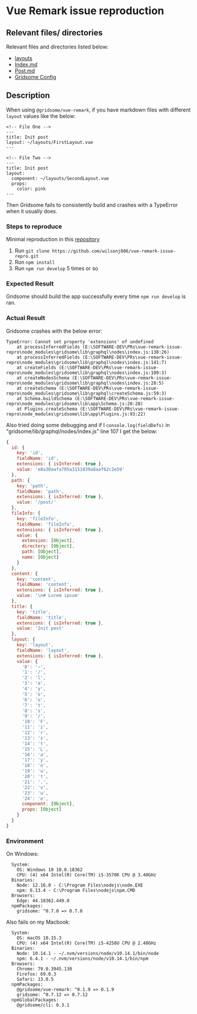 # Vue Remark issue reproduction
## Relevant files/ directories
Relevant files and directories listed below:
- [layouts](./src/layouts)
- [Index.md](./post/index.md)
- [Post.md](./post/post.md)
- [Gridsome Config](./gridsome.config.js)

## Description
When using `@gridsome/vue-remark`, if you have markdown files with different `layout` values like the below:
```
<!-- File One -->
---
title: Init post
layout: ~/layouts/FirstLayout.vue
---

<!-- File Two -->
---
title: Init post
layout:
  component: ~/layouts/SecondLayout.vue
  props:
    color: pink
---
```
Then Gridsome fails to consistently build and crashes with a TypeError when it usually does.

### Steps to reproduce
Minimal reproduction in this [repository](https://github.com/wilsonj806/vue-remark-issue-repro)

1) Run `git clone https://github.com/wilsonj806/vue-remark-issue-repro.git`
2) Run `npm install`
3) Run `npm run develop` 5 times or so

### Expected Result
Gridsome should build the app successfully every time `npm run develop` is ran.

### Actual Result
Gridsome crashes with the below error:
```
TypeError: Cannot set property 'extensions' of undefined
    at processInferredFields (E:\SOFTWARE-DEV\PRs\vue-remark-issue-repro\node_modules\gridsome\lib\graphql\nodes\index.js:138:26)
    at processInferredFields (E:\SOFTWARE-DEV\PRs\vue-remark-issue-repro\node_modules\gridsome\lib\graphql\nodes\index.js:141:7)
    at createFields (E:\SOFTWARE-DEV\PRs\vue-remark-issue-repro\node_modules\gridsome\lib\graphql\nodes\index.js:109:3)
    at createNodesSchema (E:\SOFTWARE-DEV\PRs\vue-remark-issue-repro\node_modules\gridsome\lib\graphql\nodes\index.js:28:5)
    at createSchema (E:\SOFTWARE-DEV\PRs\vue-remark-issue-repro\node_modules\gridsome\lib\graphql\createSchema.js:59:3)
    at Schema.buildSchema (E:\SOFTWARE-DEV\PRs\vue-remark-issue-repro\node_modules\gridsome\lib\app\Schema.js:28:28)
    at Plugins.createSchema (E:\SOFTWARE-DEV\PRs\vue-remark-issue-repro\node_modules\gridsome\lib\app\Plugins.js:93:22)
```

Also tried doing some debugging and if I `console.log(fieldDefs)` in "gridsome/lib/graphql/nodes/index.js" line 107 I get the below:
```js
{
  id: {
    key: 'id',
    fieldName: 'id',
    extensions: { isInferred: true },
    value: 'e8a30aafa705a3151839a8aaf62c1e59'
  },
  path: {
    key: 'path',
    fieldName: 'path',
    extensions: { isInferred: true },
    value: '/post/'
  },
  fileInfo: {
    key: 'fileInfo',
    fieldName: 'fileInfo',
    extensions: { isInferred: true },
    value: {
      extension: [Object],
      directory: [Object],
      path: [Object],
      name: [Object]
    }
  },
  content: {
    key: 'content',
    fieldName: 'content',
    extensions: { isInferred: true },
    value: '\n# Lorem ipsum'
  },
  title: {
    key: 'title',
    fieldName: 'title',
    extensions: { isInferred: true },
    value: 'Init post'
  },
  layout: {
    key: 'layout',
    fieldName: 'layout',
    extensions: { isInferred: true },
    value: {
      '0': '~',
      '1': '/',
      '2': 'l',
      '3': 'a',
      '4': 'y',
      '5': 'o',
      '6': 'u',
      '7': 't',
      '8': 's',
      '9': '/',
      '10': 'F',
      '11': 'i',
      '12': 'r',
      '13': 's',
      '14': 't',
      '15': 'L',
      '16': 'a',
      '17': 'y',
      '18': 'o',
      '19': 'u',
      '20': 't',
      '21': '.',
      '22': 'v',
      '23': 'u',
      '24': 'e',
      component: [Object],
      props: [Object]
    }
  }
}
```
### Environment
On Windows:
```
  System:
    OS: Windows 10 10.0.18362
    CPU: (4) x64 Intel(R) Core(TM) i5-3570K CPU @ 3.40GHz
  Binaries:
    Node: 12.16.0 - C:\Program Files\nodejs\node.EXE
    npm: 6.13.4 - C:\Program Files\nodejs\npm.CMD
  Browsers:
    Edge: 44.18362.449.0
  npmPackages:
    gridsome: ^0.7.0 => 0.7.0
```

Also fails on my Macbook:
```
  System:
    OS: macOS 10.15.3
    CPU: (4) x64 Intel(R) Core(TM) i5-4258U CPU @ 2.40GHz
  Binaries:
    Node: 10.14.1 - ~/.nvm/versions/node/v10.14.1/bin/node
    npm: 6.4.1 - ~/.nvm/versions/node/v10.14.1/bin/npm
  Browsers:
    Chrome: 79.0.3945.130
    Firefox: 69.0.3
    Safari: 13.0.5
  npmPackages:
    @gridsome/vue-remark: ^0.1.9 => 0.1.9
    gridsome: ^0.7.12 => 0.7.12
  npmGlobalPackages:
    @gridsome/cli: 0.3.1
```